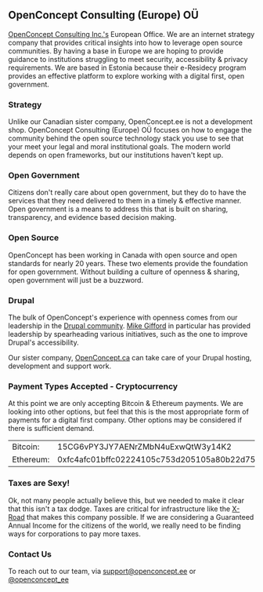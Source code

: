 ## OpenConcept Consulting (Europe) OÜ

[OpenConcept Consulting Inc.'s](https://openconcept.ca) European Office. We are an internet strategy company that provides critical insights into how to leverage open source communities. By having a base in Europe we are hoping to provide guidance to institutions struggling to meet security, accessibility & privacy requirements. We are based in Estonia because their e-Residecy program provides an effective platform to explore working with a digital first, open government. 

### Strategy

Unlike our Canadian sister company, OpenConcept.ee is not a development shop. OpenConcept Consulting (Europe) OÜ focuses on how to engage the community behind the open source technology stack you use to see that your meet your legal and moral institutional goals. The modern world depends on open frameworks, but our institutions haven't kept up. 

### Open Government

Citizens don't really care about open government, but they do to have the services that they need delivered to them in a timely & effective manner. Open government is a means to address this that is built on sharing, transparency, and evidence based decision making. 

### Open Source

OpenConcept has been working in Canada with open source and open standards for nearly 20 years. These two elements provide the foundation for open government. Without building a culture of openness & sharing, open government will just be a buzzword. 

### Drupal

The bulk of OpenConcept's experience with openness comes from our leadership in the [Drupal community](https://drupal.org). [Mike Gifford](https://www.drupal.org/u/mgifford) in particular has provided leadership by spearheading various initiatives, such as the one to improve Drupal's accessibility. 

Our sister company, [OpenConcept.ca](https://OpenConcept.ca) can take care of your Drupal hosting, development and support work. 

### Payment Types Accepted - Cryptocurrency 

At this point we are only accepting Bitcoin & Ethereum payments. We are looking into other options, but feel that this is the most appropriate form of payments for a digital first company. Other options may be considered if there is sufficient demand. 

<table>
  <tr>
    <td>Bitcoin:</td><td>15CG6vPY3JY7AENrZMbN4uExwQtW3y14K2</td>
  </tr><tr>
    <td>Ethereum:</td><td>0xfc4afc01bffc02224105c753d205105a80b22d75</td>
  </tr>
</table>

### Taxes are Sexy!

Ok, not many people actually believe this, but we needed to make it clear that this isn't a tax dodge. Taxes are critical for infrastructure like the [X-Road](https://e-estonia.com/solutions/interoperability-services/x-road/) that makes this company possible. If we are considering a Guaranteed Annual Income for the citizens of the world, we really need to be finding ways for corporations to pay more taxes. 

### Contact Us

To reach out to our team, via [support@openconcept.ee](mailto:support@openconcept.ee) or [@openconcept_ee](https://twitter.com/openconcept_ee)
